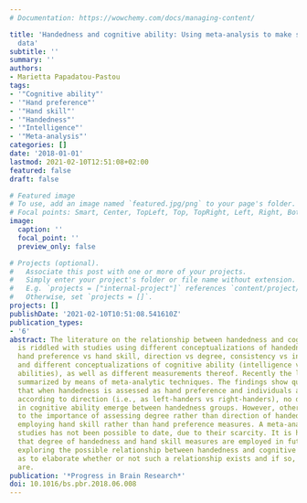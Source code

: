 ```yaml
---
# Documentation: https://wowchemy.com/docs/managing-content/

title: 'Handedness and cognitive ability: Using meta-analysis to make sense of the
  data'
subtitle: ''
summary: ''
authors:
- Marietta Papadatou-Pastou
tags:
- '"Cognitive ability"'
- '"Hand preference"'
- '"Hand skill"'
- '"Handedness"'
- '"Intelligence"'
- '"Meta-analysis"'
categories: []
date: '2018-01-01'
lastmod: 2021-02-10T12:51:08+02:00
featured: false
draft: false

# Featured image
# To use, add an image named `featured.jpg/png` to your page's folder.
# Focal points: Smart, Center, TopLeft, Top, TopRight, Left, Right, BottomLeft, Bottom, BottomRight.
image:
  caption: ''
  focal_point: ''
  preview_only: false

# Projects (optional).
#   Associate this post with one or more of your projects.
#   Simply enter your project's folder or file name without extension.
#   E.g. `projects = ["internal-project"]` references `content/project/deep-learning/index.md`.
#   Otherwise, set `projects = []`.
projects: []
publishDate: '2021-02-10T10:51:08.541610Z'
publication_types:
- '6'
abstract: The literature on the relationship between handedness and cognitive ability
  is riddled with studies using different conceptualizations of handedness (e.g.,
  hand preference vs hand skill, direction vs degree, consistency vs inconsistency)
  and different conceptualizations of cognitive ability (intelligence vs distinct
  abilities), as well as different measurements thereof. Recently the literature was
  summarized by means of meta-analytic techniques. The findings show quite robustly
  that when handedness is assessed as hand preference and individuals are classified
  according to direction (i.e., as left-handers vs right-handers), no differences
  in cognitive ability emerge between handedness groups. However, other evidence points
  to the importance of assessing degree rather than direction of handedness and of
  employing hand skill rather than hand preference measures. A meta-analysis of such
  studies has not been possible to date, due to their scarcity. It is here suggested
  that degree of handedness and hand skill measures are employed in future studies
  exploring the possible relationship between handedness and cognitive ability so
  as to elaborate whether or not such a relationship exists and if so, what its characteristics
  are.
publication: '*Progress in Brain Research*'
doi: 10.1016/bs.pbr.2018.06.008
---
```

